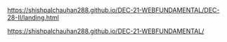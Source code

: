 https://shishpalchauhan288.github.io/DEC-21-WEBFUNDAMENTAL/DEC-28-II/landing.html
 
 
 
 
 
  https://shishpalchauhan288.github.io/DEC-21-WEBFUNDAMENTAL/
